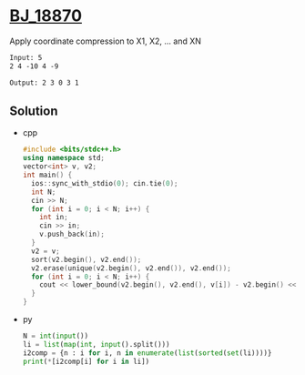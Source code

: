 # [BJ_18870](https://acmicpc.net/problem/18870)

Apply coordinate compression to X1, X2, ... and XN

```txt
Input: 5
2 4 -10 4 -9

Output: 2 3 0 3 1
```

## Solution

* cpp

  ```cpp
  #include <bits/stdc++.h>
  using namespace std;
  vector<int> v, v2;
  int main() {
    ios::sync_with_stdio(0); cin.tie(0);
    int N;
    cin >> N;
    for (int i = 0; i < N; i++) {
      int in;
      cin >> in;
      v.push_back(in);
    }
    v2 = v;
    sort(v2.begin(), v2.end());
    v2.erase(unique(v2.begin(), v2.end()), v2.end());
    for (int i = 0; i < N; i++) {
      cout << lower_bound(v2.begin(), v2.end(), v[i]) - v2.begin() << ' ';
    }
  }
  ```

* py

  ```py
  N = int(input())
  li = list(map(int, input().split()))
  i2comp = {n : i for i, n in enumerate(list(sorted(set(li))))}
  print(*[i2comp[i] for i in li])
  ```
